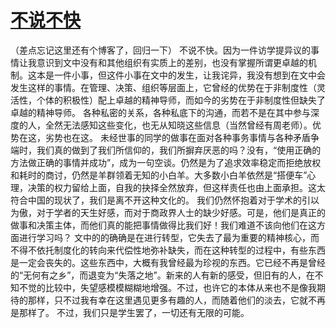 # [不说不快](https://github.com/UniqueClouds/gitblog/issues/9)

（差点忘记这里还有个博客了，回归一下）
不说不快。因为一件访学提异议的事情让我意识到文中没有和其他组织有实质上的差别，也没有掌握所谓更卓越的机制。这本是一件小事，但这件小事在文中的发生，让我诧异，我没有想到在文中会发生这样的事情。在管理、决策、组织等层面上，它曾经的优势在于非制度性（灵活性，个体的积极性）配上卓越的精神导师，而如今的劣势在于非制度性但缺失了卓越的精神导师。
各种私密的关系，各种私底下的沟通，而若不是在其中参与深度的人，全然无法感知这些变化，也无从知晓这些信息（当然曾经有周老师）。优势在这，劣势也在这。
未经世事的同学的做事在面对各种事务事情与各种矛盾争端时，我们真的做到了我们所信仰的，我们所摒弃厌恶的吗？没有，“使用正确的方法做正确的事情并成功”，成为一句空谈。仍然是为了追求效率稳定而拒绝放权和耗时的商讨，仍然是羊群领着无知的小白羊。大多数小白羊依然是“搭便车”心理，决策的权力留给上面，自我的抉择全然放弃，但这样责任也由上面承担。这太符合中国的现状了，我们是离不开这种文化的。
我们仍然怀抱着对于学术的引以为傲，对于学者的天生好感，而对于商政界人士的缺少好感。可是，他们是真正的做事和决策主体，而他们真的能把事情做得比我们好！我们难道不该向他们在这方面进行学习吗？
文中的的确确是在进行转型，它失去了最为重要的精神核心，而不得不依托制度化的转向来代偿性地弥补缺失，而在这种转型的过程中，有些东西是一定会丧失的。这些东西中，大概有我曾经最为珍视的东西。它已经不再是曾经的“无何有之乡”，而退变为“失落之地”。新来的人有新的感受，但旧有的人，在不知不觉的比较中，失望感模模糊糊地增强。不过，也许它的本体从来也不是像我期待的那样，只不过我有幸在这里遇见更多有趣的人，而随着他们的淡去，它就不再是那样了。
不过，我们只是学生罢了，一切还有无限的可能。